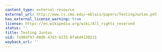 ```yaml
---
content_type: external-resource
external_url: http://www.cs.cmu.edu/~eblais/papers/TestingJuntas.pdf
has_external_license_warning: true
license: https://en.wikipedia.org/wiki/All_rights_reserved
status: ''
title: Testing Juntas
uid: 7a90df97-00d6-47d3-b233-8fa6d4130231
wayback_url: ''
---
```

